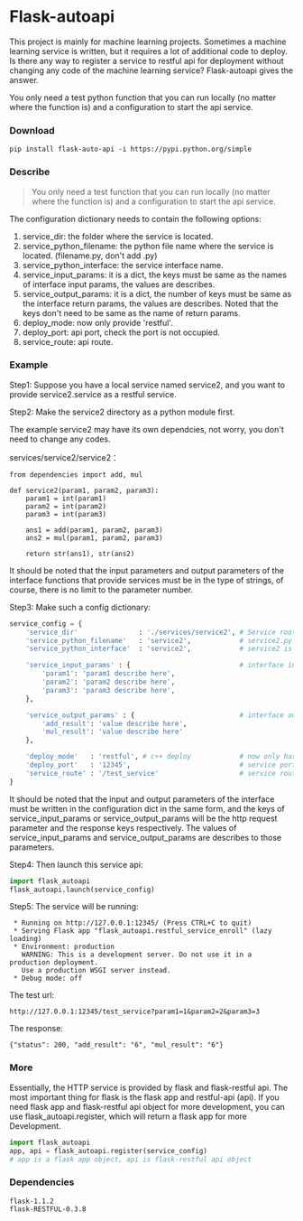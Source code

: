 # Flask-autoapi

This project is mainly for machine learning projects. Sometimes a machine learning service is written, but it requires a lot of additional code to deploy. Is there any way to register a service to restful api for deployment without changing any code of the machine learning service? Flask-autoapi gives the answer.

You only need a test python function that you can run locally (no matter where the function is) and a configuration to start the api service.


### Download

```
pip install flask-auto-api -i https://pypi.python.org/simple
```

### Describe

> You only need a test function that you can run locally (no matter where the function is) and a configuration to start the api service.

The configuration dictionary needs to contain the following options:

1. service_dir: the folder where the service is located.
2. service_python_filename: the python file name where the service is located. (filename.py, don't add .py)
3. service_python_interface: the service interface name.
4. service_input_params: it is a dict, the keys must be same as the names of interface input params, the values are describes.
5. service_output_params: it is a dict, the number of keys must be same as the interface return params, the values are describes. Noted that the keys don't need to be same as the name of return params.
6. deploy_mode: now only provide 'restful'.
7. deploy_port: api port, check the port is not occupied.
8. service_route: api route.


### Example

Step1: Suppose you have a local service named service2, and you want to provide service2.service as a restful service.

Step2: Make the service2 directory as a python module first.

The example service2 may have its own dependcies, not worry, you don't need to change any codes.

services/service2/service2：

```
from dependencies import add, mul

def service2(param1, param2, param3):
    param1 = int(param1)
    param2 = int(param2)
    param3 = int(param3)

    ans1 = add(param1, param2, param3)
    ans2 = mul(param1, param2, param3)

    return str(ans1), str(ans2)
```

It should be noted that the input parameters and output parameters of the interface functions that provide services must be in the type of strings, of course, there is no limit to the parameter number.


Step3: Make such a config dictionary:

```python
service_config = {
    'service_dir'               : './services/service2', # Service root directory
    'service_python_filename'   : 'service2',            # service2.py
    'service_python_interface'  : 'service2',            # service2 is the interface function

    'service_input_params' : {                           # interface input params are defined here
        'param1': 'param1 describe here',
        'param2': 'param2 describe here',
        'param3': 'param3 describe here',
    },

    'service_output_params' : {                          # interface output params are defined here
        'add_result': 'value describe here',
        'mul_result': 'value describe here'
    },

    'deploy_mode'   : 'restful', # c++ deploy            # now only has restful deploy
    'deploy_port'   : '12345',                           # service port
    'service_route' : '/test_service'                    # service route
}
```

It should be noted that the input and output parameters of the interface must be written in the configuration dict in the same form, and the keys of service_input_params or service_output_params will be the http request parameter and the response keys respectively. The values of service_input_params and service_output_params are describes to those parameters.

Step4: Then launch this service api:

```python
import flask_autoapi
flask_autoapi.launch(service_config)
```

Step5: The service will be running:

```
 * Running on http://127.0.0.1:12345/ (Press CTRL+C to quit)
 * Serving Flask app "flask_autoapi.restful_service_enroll" (lazy loading)
 * Environment: production
   WARNING: This is a development server. Do not use it in a production deployment.
   Use a production WSGI server instead.
 * Debug mode: off
```

The test url:

```
http://127.0.0.1:12345/test_service?param1=1&param2=2&param3=3
```

The response:

```
{"status": 200, "add_result": "6", "mul_result": "6"}
```


### More

Essentially, the HTTP service is provided by flask and flask-restful api. The most important thing for flask is the flask app and restful-api (api). If you need flask app and flask-restful api object for more development, you can use flask_autoapi.register, which will return a flask app for more Development.


```python
import flask_autoapi
app, api = flask_autoapi.register(service_config)
# app is a flask app object, api is flask-restful api object
```

### Dependencies

```
flask-1.1.2
flask-RESTFUL-0.3.8
```
